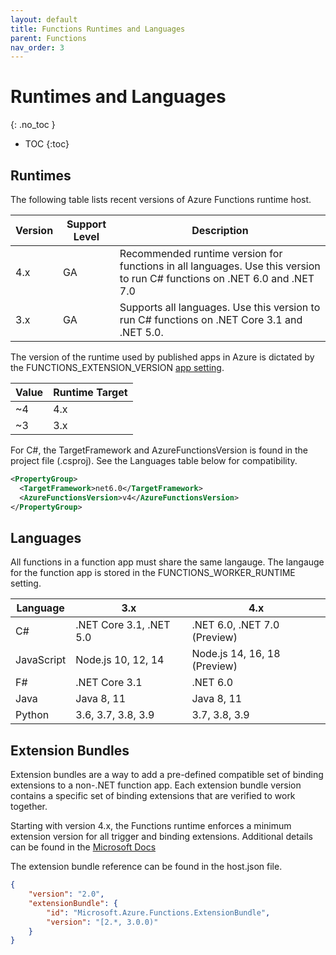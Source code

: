 ```yaml
---
layout: default
title: Functions Runtimes and Languages
parent: Functions
nav_order: 3
---
```


# Runtimes and Languages
{: .no_toc }

- TOC
{:toc}

## Runtimes

The following table lists recent versions of Azure Functions runtime host.

| Version   | Support Level     | Description | 
| --------- | ----------------- | ----------- | 
| 4.x       | GA                | Recommended runtime version for functions in all languages. Use this version to run C# functions on .NET 6.0 and .NET 7.0 | 
| 3.x       | GA                | Supports all languages. Use this version to run C# functions on .NET Core 3.1 and .NET 5.0. | 

The version of the runtime used by published apps in Azure is dictated by 
the FUNCTIONS_EXTENSION_VERSION 
[app setting](https://docs.microsoft.com/en-us/azure/azure-functions/functions-app-settings#functions_worker_runtime).

| Value | Runtime Target | 
| ----- | -------------- |
| ~4    | 4.x | 
| ~3    | 3.x | 

For C#, the TargetFramework and AzureFunctionsVersion is found in the project 
file (.csproj). See the Languages table below for compatibility.

``` xml
<PropertyGroup>
  <TargetFramework>net6.0</TargetFramework>
  <AzureFunctionsVersion>v4</AzureFunctionsVersion>
</PropertyGroup>
```

## Languages

All functions in a function app must share the same langauge. The langauge 
for the function app is stored in the FUNCTIONS_WORKER_RUNTIME setting.

| Language      | 3.x                       | 4.x | 
| ------------- | ------------------------- | ---------------------------- |
| C#            | .NET Core 3.1, .NET 5.0   | .NET 6.0, .NET 7.0 (Preview) | 
| JavaScript    | Node.js 10, 12, 14        | Node.js 14, 16, 18 (Preview) | 
| F#            | .NET Core 3.1             | .NET 6.0 | 
| Java          | Java 8, 11                | Java 8, 11 | 
| Python        | 3.6, 3.7, 3.8, 3.9        | 3.7, 3.8, 3.9 | 

## Extension Bundles

Extension bundles are a way to add a pre-defined compatible set of binding 
extensions to a non-.NET function app. Each extension bundle version contains 
a specific set of binding extensions that are verified to work together.

Starting with version 4.x, the Functions runtime enforces a minimum 
extension version for all trigger and binding extensions. Additional details 
can be found in the 
[Microsoft Docs](https://docs.microsoft.com/en-us/azure/azure-functions/functions-versions?tabs=azure-cli%2Cin-process%2Cv4&pivots=programming-language-csharp#minimum-extension-versions)

The extension bundle reference can be found in the host.json file.

``` json 
{
    "version": "2.0",
    "extensionBundle": {
        "id": "Microsoft.Azure.Functions.ExtensionBundle",
        "version": "[2.*, 3.0.0)"
    }
}
```
